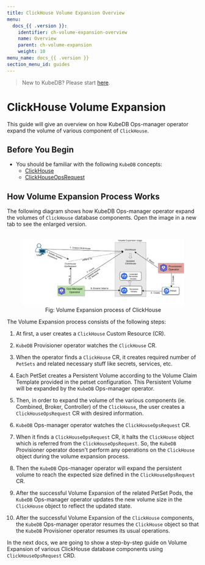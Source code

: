 ```yaml
---
title: ClickHouse Volume Expansion Overview
menu:
  docs_{{ .version }}:
    identifier: ch-volume-expansion-overview
    name: Overview
    parent: ch-volume-expansion
    weight: 10
menu_name: docs_{{ .version }}
section_menu_id: guides
---
```


> New to KubeDB? Please start [here](/docs/README.md).

# ClickHouse Volume Expansion

This guide will give an overview on how KubeDB Ops-manager operator expand the volume of various component of `ClickHouse`.

## Before You Begin

- You should be familiar with the following `KubeDB` concepts:
    - [ClickHouse](/docs/guides/clickhouse/concepts/clickhouse.md)
    - [ClickHouseOpsRequest](/docs/guides/clickhouse/concepts/clickhouseopsrequest.md)

## How Volume Expansion Process Works

The following diagram shows how KubeDB Ops-manager operator expand the volumes of `ClickHouse` database components. Open the image in a new tab to see the enlarged version.

<figure align="center">
  <img alt="Volume Expansion process of ClickHouse" src="/docs/images/day-2-operation/clickhouse/volume-expansion.svg">
<figcaption align="center">Fig: Volume Expansion process of ClickHouse</figcaption>
</figure>

The Volume Expansion process consists of the following steps:

1. At first, a user creates a `ClickHouse` Custom Resource (CR).

2. `KubeDB` Provisioner  operator watches the `ClickHouse` CR.

3. When the operator finds a `ClickHouse` CR, it creates required number of `PetSets` and related necessary stuff like secrets, services, etc.

4. Each PetSet creates a Persistent Volume according to the Volume Claim Template provided in the petset configuration. This Persistent Volume will be expanded by the `KubeDB` Ops-manager operator.

5. Then, in order to expand the volume of the various components (ie. Combined, Broker, Controller) of the `ClickHouse`, the user creates a `ClickHouseOpsRequest` CR with desired information.

6. `KubeDB` Ops-manager operator watches the `ClickHouseOpsRequest` CR.

7. When it finds a `ClickHouseOpsRequest` CR, it halts the `ClickHouse` object which is referred from the `ClickHouseOpsRequest`. So, the `KubeDB` Provisioner  operator doesn't perform any operations on the `ClickHouse` object during the volume expansion process.

8. Then the `KubeDB` Ops-manager operator will expand the persistent volume to reach the expected size defined in the `ClickHouseOpsRequest` CR.

9. After the successful Volume Expansion of the related PetSet Pods, the `KubeDB` Ops-manager operator updates the new volume size in the `ClickHouse` object to reflect the updated state.

10. After the successful Volume Expansion of the `ClickHouse` components, the `KubeDB` Ops-manager operator resumes the `ClickHouse` object so that the `KubeDB` Provisioner  operator resumes its usual operations.

In the next docs, we are going to show a step-by-step guide on Volume Expansion of various ClickHouse database components using `ClickHouseOpsRequest` CRD.
